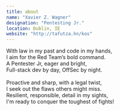 ```yaml
---
title: about
name: "Xavier Z. Wagner"
designation: "Pentesting Jr."
location: Dublin, IE
website: "http://tafutza.hn/kos"
---
```


With law in my past and code in my hands, \
I aim for the Red Team’s bold command. \
A Pentester Jr, eager and bright, \
Full-stack dev by day, OffSec by night.\
\
Proactive and sharp, with a legal twist, \
I seek out the flaws others might miss. \
Resilient, responsible, detail in my sights, \
I'm ready to conquer the toughest of fights!




